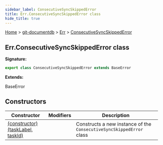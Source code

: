 ```yaml
---
sidebar_label: ConsecutiveSyncSkippedError
title: Err.ConsecutiveSyncSkippedError class
hide_title: true
---
```


[Home](./index.md) &gt; [git-documentdb](./git-documentdb.md) &gt; [Err](./git-documentdb.err.md) &gt; [ConsecutiveSyncSkippedError](./git-documentdb.err.consecutivesyncskippederror.md)

## Err.ConsecutiveSyncSkippedError class


<b>Signature:</b>

```typescript
export class ConsecutiveSyncSkippedError extends BaseError 
```
<b>Extends:</b>

BaseError

## Constructors

|  Constructor | Modifiers | Description |
|  --- | --- | --- |
|  [(constructor)(taskLabel, taskId)](./git-documentdb.err.consecutivesyncskippederror._constructor_.md) |  | Constructs a new instance of the <code>ConsecutiveSyncSkippedError</code> class |

